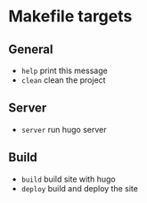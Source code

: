 # Makefile targets

## General

- `help`       print this message
- `clean`      clean the project

## Server

- `server`     run hugo server

## Build

- `build`      build site with hugo
- `deploy`     build and deploy the site
